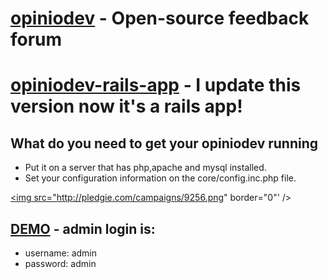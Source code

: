 [opiniodev](http://ajaxmasters.com/) - Open-source feedback forum
================================

[opiniodev-rails-app](https://github.com/Chocksy/opiniodev-rails-app) - I update this version now it's a rails app!
===

What do you need to get your opiniodev running
---------------------------------------
* Put it on a server that has php,apache and mysql installed.
* Set your configuration information on the core/config.inc.php file.

<a href="http://www.pledgie.com/campaigns/9256"><img src="http://pledgie.com/campaigns/9256.png" border="0"' /></a>

[DEMO](http://ajaxmasters.com/development/feedback-forum/) - admin login is: 
---------------------------------------
* username: admin
* password: admin
